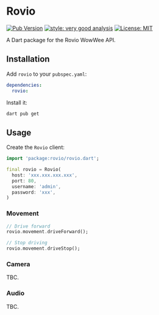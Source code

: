 # Rovio

[![Pub Version](https://img.shields.io/pub/v/rovio?color=blueviolet)](https://pub.dev/packages/rovio)
[![style: very good analysis][very_good_analysis_badge]][very_good_analysis_link]
[![License: MIT][license_badge]][license_link]

A Dart package for the Rovio WowWee API.

## Installation

Add `rovio` to your `pubspec.yaml`:

```yaml
dependencies:
  rovio:
```

Install it:

```sh
dart pub get
```

## Usage

Create the `Rovio` client:

```dart
import 'package:rovio/rovio.dart';

final rovio = Rovio(
  host: 'xxx.xxx.xxx.xxx',
  port: 80,
  username: 'admin',
  password: 'xxx',
)
```

### Movement

```dart
// Drive forward
rovio.movement.driveForward();

// Stop driving
rovio.movement.driveStop();
```

### Camera

TBC.

### Audio

TBC.

[license_badge]: https://img.shields.io/badge/license-MIT-blue.svg
[license_link]: https://opensource.org/licenses/MIT
[very_good_analysis_badge]: https://img.shields.io/badge/style-very_good_analysis-B22C89.svg
[very_good_analysis_link]: https://pub.dev/packages/very_good_analysis

